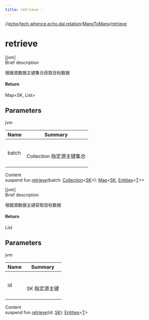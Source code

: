 ```yaml
---
title: retrieve -
---
```

//[echo](../../index.md)/[tech.whence.echo.dal.relation](../index.md)/[ManyToMany](index.md)/[retrieve](retrieve.md)



# retrieve  
[jvm]  
Brief description  


根据源数据主键集合获取目标数据



#### Return  


Map<SK, List<T>>



## Parameters  
  
jvm  
  
|  Name|  Summary| 
|---|---|
| batch| <br><br>Collection<SK> 指定源主键集合<br><br>
  
  
Content  
suspend fun [retrieve](retrieve.md)(batch: [Collection](https://kotlinlang.org/api/latest/jvm/stdlib/kotlin.collections/-collection/index.html)<[SK](index.md)>): [Map](https://kotlinlang.org/api/latest/jvm/stdlib/kotlin.collections/-map/index.html)<[SK](index.md), [Entities](../../tech.whence.echo.dal.entity/-entities/index.md)<[T](index.md)>>  


[jvm]  
Brief description  


根据源数据主键获取目标数据



#### Return  


List<T>



## Parameters  
  
jvm  
  
|  Name|  Summary| 
|---|---|
| id| <br><br>SK 指定源主键<br><br>
  
  
Content  
suspend fun [retrieve](retrieve.md)(id: [SK](index.md)): [Entities](../../tech.whence.echo.dal.entity/-entities/index.md)<[T](index.md)>  



